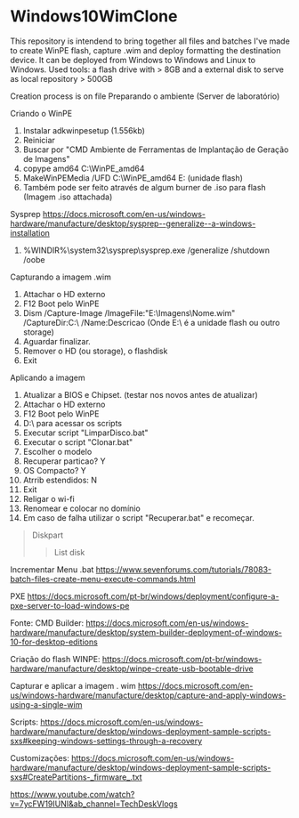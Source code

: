 # Windows10WimClone
This repository is intendend to bring together all files and batches I've made to create WinPE flash, capture .wim and deploy formatting the destination device. It can be deployed from Windows to Windows and Linux to Windows.
Used tools: a flash drive with > 8GB and a external disk to serve as local repository > 500GB

Creation process is on file Preparando o ambiente (Server de laboratório)

Criando o WinPE
1. Instalar adkwinpesetup (1.556kb)
2. Reiniciar
3. Buscar por "CMD Ambiente de Ferramentas de Implantação de Geração de Imagens"
4. copype amd64 C:\WinPE_amd64
5. MakeWinPEMedia /UFD C:\WinPE_amd64 E: (unidade flash)
6. Também pode ser feito através de algum burner de .iso para flash (Imagem .iso attachada)


Sysprep
https://docs.microsoft.com/en-us/windows-hardware/manufacture/desktop/sysprep--generalize--a-windows-installation

1. %WINDIR%\system32\sysprep\sysprep.exe /generalize /shutdown /oobe

Capturando a imagem .wim
1. Attachar o HD externo
2. F12 Boot pelo WinPE
3. Dism /Capture-Image /ImageFile:"E:\Imagens\Nome.wim" /CaptureDir:C:\ /Name:Descricao
	(Onde E:\ é a unidade flash ou outro storage)
4. Aguardar finalizar.
5. Remover o HD (ou storage), o flashdisk
6. Exit

Aplicando a imagem
1. Atualizar a BIOS e Chipset. (testar nos novos antes de atualizar)
2. Attachar o HD externo
3. F12 Boot pelo WinPE
4. D:\ para acessar os scripts
5. Executar script "LimparDisco.bat"
6. Executar o script "Clonar.bat"
7. Escolher o modelo
8. Recuperar particao? Y
9. OS Compacto?  Y
10. Atrrib estendidos: N
11. Exit
12. Religar o wi-fi
13. Renomear e colocar no domínio
14. Em caso de falha utilizar o script "Recuperar.bat" e recomeçar.

> Diskpart
>> List disk


Incrementar Menu .bat
https://www.sevenforums.com/tutorials/78083-batch-files-create-menu-execute-commands.html

PXE
https://docs.microsoft.com/pt-br/windows/deployment/configure-a-pxe-server-to-load-windows-pe


Fonte:
CMD Builder: https://docs.microsoft.com/en-us/windows-hardware/manufacture/desktop/system-builder-deployment-of-windows-10-for-desktop-editions

Criação do flash WINPE: https://docs.microsoft.com/pt-br/windows-hardware/manufacture/desktop/winpe-create-usb-bootable-drive

Capturar e aplicar a imagem . wim https://docs.microsoft.com/en-us/windows-hardware/manufacture/desktop/capture-and-apply-windows-using-a-single-wim

Scripts: https://docs.microsoft.com/en-us/windows-hardware/manufacture/desktop/windows-deployment-sample-scripts-sxs#keeping-windows-settings-through-a-recovery

Customizações: https://docs.microsoft.com/en-us/windows-hardware/manufacture/desktop/windows-deployment-sample-scripts-sxs#CreatePartitions-_firmware_.txt

https://www.youtube.com/watch?v=7ycFW19IUNI&ab_channel=TechDeskVlogs
